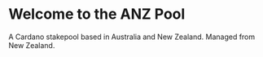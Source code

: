 # Welcome to the ANZ Pool

A Cardano stakepool based in Australia and New Zealand. Managed from New Zealand.

